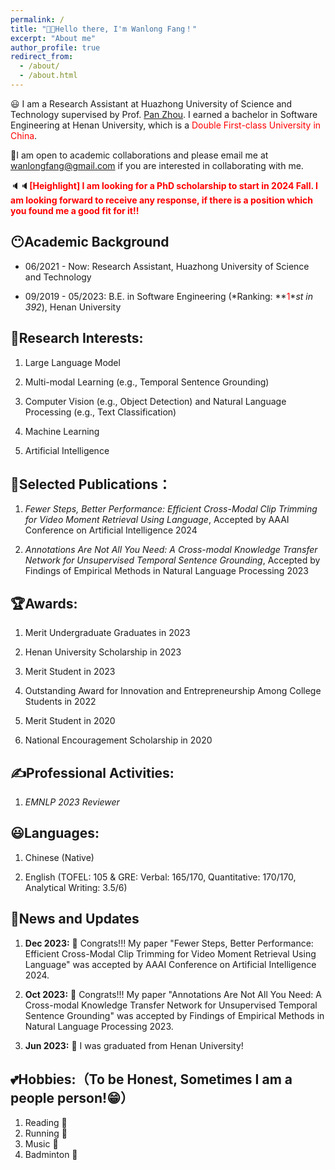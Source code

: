 ```yaml
---
permalink: /
title: "👏👏Hello there, I'm Wanlong Fang！"
excerpt: "About me"
author_profile: true
redirect_from: 
  - /about/
  - /about.html
---
```


😃 I am a Research Assistant at <a href="https://www.hust.edu.cn/" style="text-decoration: none;">Huazhong University of Science and Technology</a> supervised by Prof. [Pan Zhou](https://scholar.google.com/citations?user=cTpFPJgAAAAJ&hl=en). I earned a bachelor in  Software Engineering at  <a href="https://www.henu.edu.cn/" style="text-decoration: none;">Henan University</a>, which is a <font color="Red">Double First-class University in China</font>.

👻I am open to academic collaborations and please email me at <wanlongfang@gmail.com> if you are interested in collaborating with me.

🔈🔈**<font color="red">[Heighlight]  I am looking for a PhD scholarship to start in 2024 Fall. I am looking forward to receive any response, if there is a position which you found me a good fit for it!!</font>**

## 😶Academic Background
- 06/2021 -      Now: Research Assistant, <a href="https://english.hust.edu.cn/" style="text-decoration: none;">Huazhong University of Science and Technology</a>

- 09/2019 - 05/2023: B.E. in Software Engineering (*Ranking: **<font color="red">1</font>**st in 392*), <a href="https://iao.henu.edu.cn/yw/Home.htm" style="text-decoration: none;">Henan University</a>

  

## 🐾Research Interests:
1. Large Language Model

2. Multi-modal Learning (e.g., Temporal Sentence Grounding)

3. Computer Vision (e.g., Object Detection) and Natural Language Processing (e.g., Text Classification)

4. Machine Learning

5. Artificial Intelligence

   

## 📕Selected Publications：

1. *Fewer Steps, Better Performance: Efficient Cross-Modal Clip Trimming for Video Moment Retrieval Using Language*, Accepted by AAAI Conference on Artificial Intelligence 2024

2. *Annotations Are Not All You Need: A Cross-modal Knowledge Transfer Network for Unsupervised Temporal Sentence Grounding*, Accepted by Findings of Empirical Methods in Natural Language Processing 2023 

   

## 🏆Awards:

1. Merit Undergraduate Graduates in 2023

2. Henan University Scholarship in 2023

3. Merit Student in 2023

4. Outstanding Award for Innovation and Entrepreneurship Among College Students in 2022

5. Merit Student in 2020

6. National Encouragement Scholarship in 2020

   

## ✍Professional Activities:

1. *<a href="https://2023.emnlp.org/downloads/EMNLP-2023-Handbook-Dec-06.pdf" style="text-decoration: none;">EMNLP 2023 Reviewer</a>*

   

## 😃Languages:

1. Chinese (Native)

2. English (TOFEL: 105 & GRE: Verbal: 165/170, Quantitative: 170/170, Analytical Writing: 3.5/6)

   


## 👏News and Updates
1. **Dec 2023:** 🎉 Congrats!!! My paper "Fewer Steps, Better Performance: Efficient Cross-Modal Clip Trimming for Video Moment Retrieval Using Language" was accepted by AAAI Conference on Artificial Intelligence 2024.

2. **Oct 2023:** 🎉 Congrats!!! My paper "Annotations Are Not All You Need: A Cross-modal Knowledge Transfer Network for Unsupervised Temporal Sentence Grounding" was accepted by Findings of Empirical Methods in Natural Language Processing 2023.

3. **Jun 2023:** 🎉 I was graduated from Henan University! 

   

## 💕Hobbies:（To be Honest, Sometimes I am a people person!😁）

1. Reading 📕
2. Running 🏃‍
3. Music 🎵
4. Badminton 🏸